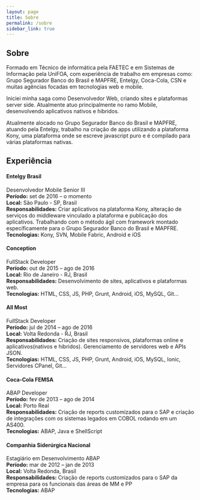 ```yaml
---
layout: page
title: Sobre
permalink: /sobre
sidebar_link: true
---
```

## Sobre

Formado em Técnico de informática pela FAETEC e em Sistemas de Informação pela UniFOA, com experiência de trabalho em empresas como: Grupo Segurador Banco do Brasil e MAPFRE, Entelgy, Coca-Cola, CSN e muitas agências focadas em tecnologias web e mobile.

Iniciei minha saga como Desenvolvedor Web, criando sites e plataformas server side. Atualmente atuo principalmente no ramo Mobile, desenvolvendo aplicativos nativos e hibridos.

Atualmente alocado no Grupo Segurador Banco do Brasil e MAPFRE, atuando pela Entelgy, trabalho na criação de apps utilizando a plataforma Kony, uma plataforma onde se escreve javascript puro e é compilado para várias plataformas nativas.

## Experiência

#### Entelgy Brasil
Desenvolvedor Mobile Senior III
<br/>__Período:__ set de 2016 – o momento
<br/>__Local:__ São Paulo - SP, Brasil
<br/>__Responsabilidades:__ Criar aplicativos na plataforma Kony, alteração de serviços do middleware vinculado a plataforma e publicação dos aplicativos. Trabalhando com o método ágil com framework montado específicamente para o Grupo Segurador Banco do Brasil e MAPFRE.
<br/>__Tecnologias:__ Kony, SVN, Mobile Fabric, Android e iOS

#### Conception
FullStack Developer
<br/>__Período:__ out de 2015 – ago de 2016
<br/>__Local:__ Rio de Janeiro - RJ, Brasil
<br/>__Responsabilidades:__ Desenvolvimento de sites, aplicativos e plataformas web. 
<br/>__Tecnologias:__ HTML, CSS, JS, PHP, Grunt, Android, iOS, MySQL, Git...


#### All Most
FullStack Developer
<br/>__Período:__ jul de 2014 – ago de 2016
<br/>__Local:__ Volta Redonda - RJ, Brasil
<br/>__Responsabilidades:__ Criação de sites responsivos, plataformas online e aplicativos(nativos e hibridos). Gerenciamento de servidores web e APIs JSON.
<br/>__Tecnologias:__ HTML, CSS, JS, PHP, Grunt, Android, iOS, MySQL, Ionic, Servidores CPanel, Git...


#### Coca-Cola FEMSA
ABAP Developer
<br/>__Período:__ fev de 2013 – ago de 2014
<br/>__Local:__ Porto Real
<br/>__Responsabilidades:__ Criação de reports customizados para o SAP e criação de integrações com os sistemas legados em COBOL rodando em um AS400. 
<br/>__Tecnologias:__ ABAP, Java e ShellScript


#### Companhia Siderúrgica Nacional
Estagiário em Desenvolvimento ABAP
<br/>__Período:__ mar de 2012 – jan de 2013
<br/>__Local:__ Volta Redonda, Brasil
<br/>__Responsabilidades:__ Criação de reports customizados para o SAP da empresa para os funcionais das áreas de MM e PP
<br/>__Tecnologias:__ ABAP